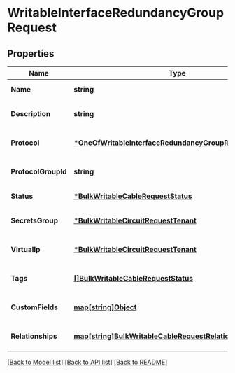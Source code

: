 # WritableInterfaceRedundancyGroupRequest

## Properties
Name | Type | Description | Notes
------------ | ------------- | ------------- | -------------
**Name** | **string** |  | [default to null]
**Description** | **string** |  | [optional] [default to null]
**Protocol** | [***OneOfWritableInterfaceRedundancyGroupRequestProtocol**](OneOfWritableInterfaceRedundancyGroupRequestProtocol.md) |  | [optional] [default to null]
**ProtocolGroupId** | **string** |  | [optional] [default to null]
**Status** | [***BulkWritableCableRequestStatus**](BulkWritableCableRequest_status.md) |  | [default to null]
**SecretsGroup** | [***BulkWritableCircuitRequestTenant**](BulkWritableCircuitRequest_tenant.md) |  | [optional] [default to null]
**VirtualIp** | [***BulkWritableCircuitRequestTenant**](BulkWritableCircuitRequest_tenant.md) |  | [optional] [default to null]
**Tags** | [**[]BulkWritableCableRequestStatus**](BulkWritableCableRequest_status.md) |  | [optional] [default to null]
**CustomFields** | [**map[string]Object**](.md) |  | [optional] [default to null]
**Relationships** | [**map[string]BulkWritableCableRequestRelationships**](BulkWritableCableRequest_relationships.md) |  | [optional] [default to null]

[[Back to Model list]](../README.md#documentation-for-models) [[Back to API list]](../README.md#documentation-for-api-endpoints) [[Back to README]](../README.md)

